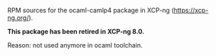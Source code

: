 RPM sources for the ocaml-camlp4 package in XCP-ng (https://xcp-ng.org/).

**This package has been retired in XCP-ng 8.0.**

Reason: not used anymore in ocaml toolchain.

